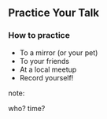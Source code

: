 ## Practice Your Talk

### How to practice

* To a mirror (or your pet)
* To your friends
* At a local meetup
* Record yourself!

note:

who?
time?
